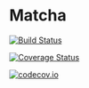 # Matcha

[![Build Status](https://travis-ci.org/SimonDanisch/Matcha.jl.svg?branch=master)](https://travis-ci.org/SimonDanisch/Matcha.jl)

[![Coverage Status](https://coveralls.io/repos/SimonDanisch/Matcha.jl/badge.svg?branch=master&service=github)](https://coveralls.io/github/SimonDanisch/Matcha.jl?branch=master)

[![codecov.io](http://codecov.io/github/SimonDanisch/Matcha.jl/coverage.svg?branch=master)](http://codecov.io/github/SimonDanisch/Matcha.jl?branch=master)
